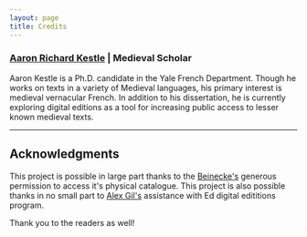 ```yaml
---
layout: page
title: Credits
---
```


### [Aaron Richard Kestle](https://github.com/oldfrenchtexts) | Medieval Scholar

Aaron Kestle is a Ph.D. candidate in the Yale French Department. Though he works on texts in a variety of Medieval languages, his primary interest is medieval vernacular French. In addition to his dissertation, he is currently exploring digital editions as a tool for increasing public access to lesser known medieval texts. 

---

## Acknowledgments

This project is possible in large part thanks to the [Beinecke's](https://beinecke.library.yale.edu/) generous permission to access it's physical catalogue. This project is also possible thanks in no small part to [Alex Gil's](http://www.elotroalex.com/) assistance with Ed digital edititions program. 

Thank you to the readers as well!
